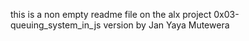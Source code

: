 this is a non empty readme file on the alx project 0x03-queuing_system_in_js version by Jan Yaya Mutewera
